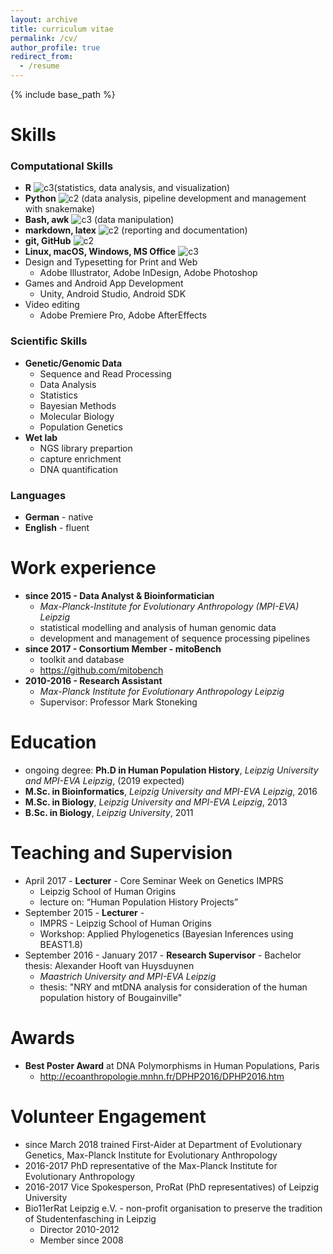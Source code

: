 ```yaml
---
layout: archive
title: curriculum vitae
permalink: /cv/
author_profile: true
redirect_from:
  - /resume
---
```


{% include base_path %}


Skills
======

### Computational Skills

* **R** ![][c3](statistics, data analysis, and visualization)
* **Python** ![][c2] (data analysis, pipeline development and management with snakemake)
* **Bash, awk** ![][c3] (data manipulation)
* **markdown, latex** ![][c2] (reporting and documentation)
* **git, GitHub** ![][c2] 
* **Linux, macOS, Windows, MS Office** ![][c3] 
* Design and Typesetting for Print and Web
  * Adobe Illustrator, Adobe InDesign, Adobe Photoshop
* Games and Android App Development
  * Unity, Android Studio, Android SDK
* Video editing
  * Adobe Premiere Pro, Adobe AfterEffects


### Scientific Skills

* **Genetic/Genomic Data**
  * Sequence and Read Processing
  * Data Analysis
  * Statistics
  * Bayesian Methods
  * Molecular Biology
  * Population Genetics
* **Wet lab**
  * NGS library prepartion
  * capture enrichment
  * DNA quantification

### Languages

* **German** - native
* **English** - fluent

Work experience
======
* **since 2015 - Data Analyst & Bioinformatician** 
  - *Max-Planck-Institute for Evolutionary Anthropology (MPI-EVA) Leipzig*
  - statistical modelling and analysis of human genomic data
  - development and management of sequence processing pipelines
* **since 2017 - Consortium Member - mitoBench** 
  - toolkit and database 
  - https://github.com/mitobench
* **2010-2016 - Research Assistant**
  * *Max-Planck Institute for Evolutionary Anthropology Leipzig*
  * Supervisor: Professor Mark Stoneking


Education
======
* ongoing degree: **Ph.D in Human Population History**, *Leipzig University and MPI-EVA Leipzig*, (2019 expected)
* **M.Sc. in Bioinformatics**, *Leipzig University and MPI-EVA Leipzig*, 2016
* **M.Sc. in Biology**, *Leipzig University and MPI-EVA Leipzig*, 2013
* **B.Sc. in Biology**, *Leipzig University*, 2011

Teaching and Supervision
======
* April 2017 - **Lecturer** - Core Seminar Week on Genetics IMPRS 
  * Leipzig School of Human  Origins
  * lecture on: “Human Population History Projects” 
* September 2015 - **Lecturer** - 
  * IMPRS - Leipzig School of Human  Origins
  * Workshop: Applied Phylogenetics (Bayesian Inferences using BEAST1.8)
* September 2016 - January 2017 - **Research Supervisor** - Bachelor thesis: Alexander Hooft van Huysduynen
  - *Maastrich University and MPI-EVA Leipzig*
  * thesis: "NRY and mtDNA analysis for consideration of the human population history of Bougainville"




<!---
Publications
======
  <ul>{% for post in site.publications %}
    {% include archive-single-cv.html %}
  {% endfor %}</ul>
--->

Awards
======
* **Best Poster Award** at DNA Polymorphisms in Human Populations, Paris
  * http://ecoanthropologie.mnhn.fr/DPHP2016/DPHP2016.htm


Volunteer Engagement
======
* since March 2018 trained First-Aider at Department of Evolutionary Genetics, Max-Planck Institute for Evolutionary Anthropology
* 2016-2017 PhD representative of the Max-Planck Institute for Evolutionary Anthropology
* 2016-2017 Vice Spokesperson, ProRat (PhD representatives) of Leipzig University
* Bio11erRat Leipzig e.V. - non-profit organisation to preserve the tradition of Studentenfasching in Leipzig
  * Director 2010-2012
  * Member since 2008

[c3]: https://emacholdt.github.io/images/circle-02.png "c3"
[c2]: https://emacholdt.github.io/images/circle-03.png "c2"
[c1]: https://emacholdt.github.io/images/circle-04.png "c1"
